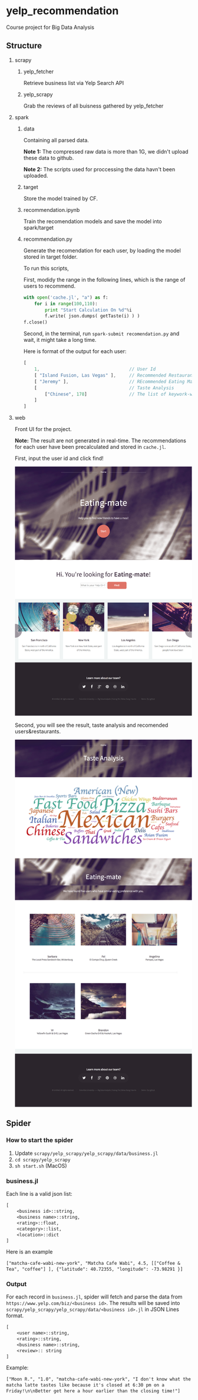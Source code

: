 # yelp_recommendation
Course project for Big Data Analysis

## Structure

1. scrapy
    1. yelp_fetcher
    
        Retrieve business list via Yelp Search API
        
    2. yelp_scrapy
    
        Grab the reviews of all buisness gathered by yelp_fetcher

2. spark

    1. data
    
        Containing all parsed data.
        
        **Note 1:** The compressed raw data is more than 1G, we didn't upload these data to github. 
        
        **Note 2:** The scripts used for proccessing the data havn't been uploaded.

    2. target
    
        Store the model trained by CF.
    
    3. recommendation.ipynb
    
        Train the recomendation models and save the model into spark/target
        
    3. recommendation.py

        Generate the recomendation for each user, by loading the model stored in target folder.
        
        To run this scripts,
        
        First, modidy the range in the following lines, which is the range of users to recommend.
        
        ```python
        with open('cache.jl', "a") as f:
            for i in range(100,110):
                print "Start Calculation On %d"%i
                f.write( json.dumps( getTaste(i) ) )
        f.close()
        ```
        
        Second, in the terminal, run `spark-submit recomendation.py` and wait, it might take a long time.
        
        Here is format of the output for each user:
        
        ```javascript
        [
            1,                                  // User Id
            [ "Island Fusion, Las Vegas" ],     // Recommended Restaurants
            [ "Jeremy" ],                       // REcommended Eating Mates
            [                                   // Taste Analysis
                ["Chinese", 178]                // The list of keywork-weight paris
            ]
        ]
        ```
3. web

    Front UI for the project.
    
    **Note:** The result are not generated in real-time. The recommendations for each user have been precalculated and stored in `cache.jl`.
    
    First, input the user id and click find!
    
    ![](Report/Web-1.png)
    
    Second, you will see the result, taste analysis and recomended users&restaurants.
    
    ![](Report/Web-2.png)

## Spider

### How to start the spider
1. Update `scrapy/yelp_scrapy/yelp_scrapy/data/business.jl`
2. `cd scrapy/yelp_scrapy`
3. `sh start.sh` (MacOS)

### business.jl

Each line is a valid json list:

```
[
    <business id>::string,
    <business name>::string,
    <rating>::float,
    <category>::list,
    <location>::dict
]
```

Here is an example
```
["matcha-cafe-wabi-new-york", "Matcha Cafe Wabi", 4.5, [["Coffee & Tea", "coffee"] ], {"latitude": 40.72355, "longitude": -73.98291 }]
```

### Output

For each record in `business.jl`, spider will fetch and parse the data from `https://www.yelp.com/biz/<business id>`. The results will be saved into `scrapy/yelp_scrapy/yelp_scrapy/data/<business id>.jl` in JSON Lines format.

```
[
    <user name>::string,
    <rating>::string,
    <business name>::string,
    <review>:: string
]
```

Example:

```
["Moon R.", "1.0", "matcha-cafe-wabi-new-york", "I don't know what the matcha latte tastes like because it's closed at 6:30 pm on a Friday!\n\nBetter get here a hour earlier than the closing time!"]
```
